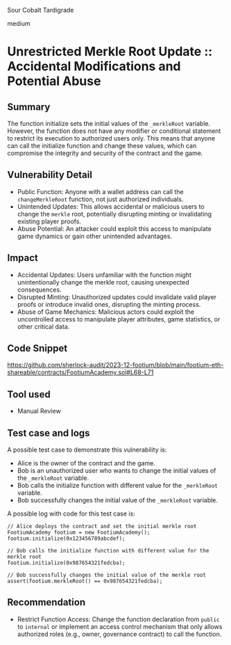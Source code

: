 Sour Cobalt Tardigrade

medium

# Unrestricted Merkle Root Update :: Accidental Modifications and Potential Abuse

## Summary
The function initialize sets the initial values of the `_merkleRoot` variable. However, the function does not have any modifier or conditional statement to restrict its execution to authorized users only. This means that anyone can call the initialize function and change these values, which can compromise the integrity and security of the contract and the game.
## Vulnerability Detail
- Public Function: Anyone with a wallet address can call the `changeMerkleRoot` function, not just authorized individuals.
- Unintended Updates: This allows accidental or malicious users to change the `merkle` root, potentially disrupting minting or invalidating existing player proofs.
- Abuse Potential: An attacker could exploit this access to manipulate game dynamics or gain other unintended advantages.
## Impact
- Accidental Updates: Users unfamiliar with the function might unintentionally change the merkle root, causing unexpected consequences.
- Disrupted Minting: Unauthorized updates could invalidate valid player proofs or introduce invalid ones, disrupting the minting process.
- Abuse of Game Mechanics: Malicious actors could exploit the uncontrolled access to manipulate player attributes, game statistics, or other critical data.
## Code Snippet
https://github.com/sherlock-audit/2023-12-footium/blob/main/footium-eth-shareable/contracts/FootiumAcademy.sol#L68-L71
## Tool used
- Manual Review

## Test case and logs
A possible test case to demonstrate this vulnerability is:

- Alice is the owner of the contract and the game.
- Bob is an unauthorized user who wants to change the initial values of the `_merkleRoot` variable.
- Bob calls the initialize function with different value for the `_merkleRoot`  variable.
- Bob successfully changes the initial value of the `_merkleRoot`  variable.

A possible log with code for this test case is:
```solidity
// Alice deploys the contract and set the initial merkle root 
FootiumAcademy footium = new FootiumAcademy();
footium.initialize(0x123456789abcdef);

// Bob calls the initialize function with different value for the merkle root 
footium.initialize(0x987654321fedcba);

// Bob successfully changes the initial value of the merkle root 
assert(footium.merkleRoot() == 0x987654321fedcba);

```
## Recommendation
- Restrict Function Access: Change the function declaration from `public` to `internal` or implement an access control mechanism that only allows authorized roles (e.g., owner, governance contract) to call the function.